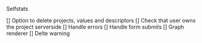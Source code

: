 Selfstats

[] Option to delete projects, values and descriptors
[] Check that user owns the project serverside
[] Handle errors
[] Handle form submits
[] Graph renderer
[] Delte warning
